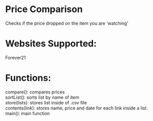 # Price Comparison
Checks if the price dropped on the item you are 'watching'

# Websites Supported:
Forever21

# Functions:
compare(): compares prices  
sortList(): sorts list by name of item  
store(lists): stores list inside of .csv file  
contents(link): stores name, price and date for each link inside a list.  
main(): main function
